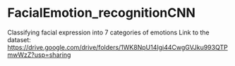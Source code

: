 # FacialEmotion_recognitionCNN
Classifying facial expression into 7 categories of emotions
Link to the dataset: https://drive.google.com/drive/folders/1WK8NpU14Igi44CwgGVJku993QTPmwWzZ?usp=sharing

